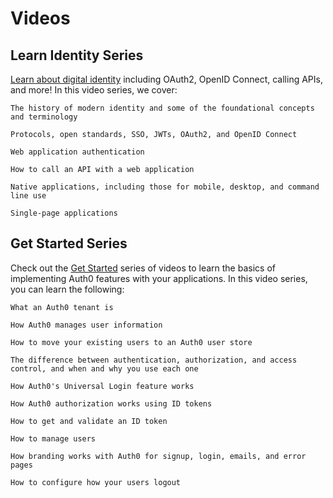 # Videos

## Learn Identity Series

[Learn about digital identity](./learn-identity-series/) including OAuth2, OpenID Connect, calling APIs, and more! In this video series, we cover:

    The history of modern identity and some of the foundational concepts and terminology

    Protocols, open standards, SSO, JWTs, OAuth2, and OpenID Connect

    Web application authentication

    How to call an API with a web application

    Native applications, including those for mobile, desktop, and command line use

    Single-page applications

## Get Started Series

Check out the [Get Started](./get-started-series/) series of videos to learn the basics of implementing Auth0 features with your applications. In this video series, you can learn the following:

    What an Auth0 tenant is

    How Auth0 manages user information

    How to move your existing users to an Auth0 user store

    The difference between authentication, authorization, and access control, and when and why you use each one

    How Auth0's Universal Login feature works

    How Auth0 authorization works using ID tokens

    How to get and validate an ID token

    How to manage users

    How branding works with Auth0 for signup, login, emails, and error pages

    How to configure how your users logout